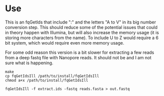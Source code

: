 # Use

This is an fqGetIds that include ":" and the letters "A to V" in its big
  number conversion step. This should reduce some of the potential
  issues that could in theory happen with Illumina, but will also
  increase the memory usage (it is storing more characters from the
  name). To include U to Z would require a 6 bit system, which would
  require even more memory usage.

For some odd reason this version is a bit slower for extracting a few
  reads from a deep fastq file with Nanopore reads. It should not be and
  I am not sure what is happening.

```
make
cp fqGetIdsIll /path/to/install/fqGetIdsIll
chmod a+x /path/to/install/fqGetIdsIll

fqGetIdsIll -f extract.ids -fastq reads.fasta > out.fastq
```


